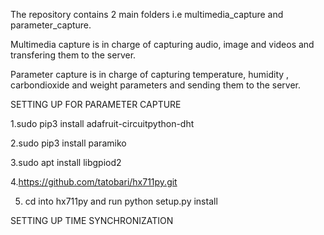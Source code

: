 The repository contains 2 main folders i.e multimedia_capture and parameter_capture.

Multimedia capture is in charge of capturing audio, image and videos and transfering 
them to the server.

Parameter capture is in charge of capturing temperature, humidity , carbondioxide and 
weight parameters and sending them to the server.

SETTING UP FOR PARAMETER CAPTURE

1.sudo pip3 install adafruit-circuitpython-dht

2.sudo pip3 install paramiko

3.sudo apt install libgpiod2

4.https://github.com/tatobari/hx711py.git

5. cd into hx711py and run python setup.py install

SETTING UP TIME SYNCHRONIZATION


